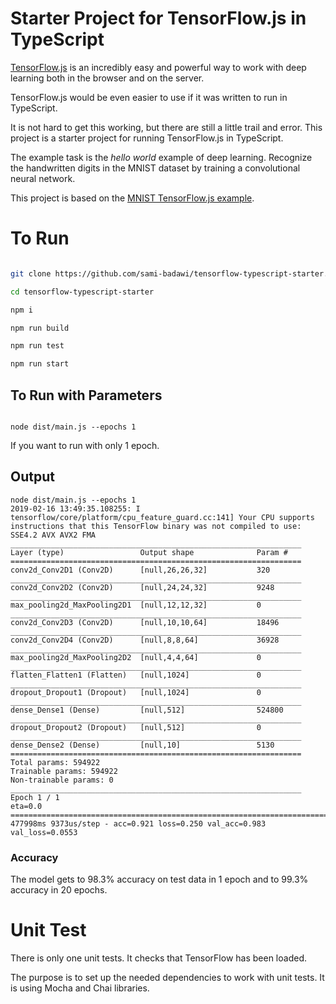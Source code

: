 # Starter Project for TensorFlow.js in TypeScript #

[TensorFlow.js](https://js.tensorflow.org/) is an incredibly easy and powerful way to work with deep learning both in the browser and on the server.

TensorFlow.js would be even easier to use if it was written to run in TypeScript.

It is not hard to get this working, but there are still a little trail and error. This project is a starter project for running TensorFlow.js in TypeScript.

The example task is the *hello world* example of deep learning. Recognize the handwritten digits in the MNIST dataset by training a convolutional neural network.

This project is based on the [MNIST TensorFlow.js example](https://github.com/tensorflow/tfjs-examples/tree/master/mnist-node).



# To Run #

``` bash

git clone https://github.com/sami-badawi/tensorflow-typescript-starter.git

cd tensorflow-typescript-starter

npm i

npm run build

npm run test

npm run start

```


## To Run with Parameters ##

``` base

node dist/main.js --epochs 1

```

If you want to run with only 1 epoch.



## Output ##

```
node dist/main.js --epochs 1
2019-02-16 13:49:35.108255: I tensorflow/core/platform/cpu_feature_guard.cc:141] Your CPU supports instructions that this TensorFlow binary was not compiled to use: SSE4.2 AVX AVX2 FMA
_________________________________________________________________
Layer (type)                 Output shape              Param #   
=================================================================
conv2d_Conv2D1 (Conv2D)      [null,26,26,32]           320       
_________________________________________________________________
conv2d_Conv2D2 (Conv2D)      [null,24,24,32]           9248      
_________________________________________________________________
max_pooling2d_MaxPooling2D1  [null,12,12,32]           0         
_________________________________________________________________
conv2d_Conv2D3 (Conv2D)      [null,10,10,64]           18496     
_________________________________________________________________
conv2d_Conv2D4 (Conv2D)      [null,8,8,64]             36928     
_________________________________________________________________
max_pooling2d_MaxPooling2D2  [null,4,4,64]             0         
_________________________________________________________________
flatten_Flatten1 (Flatten)   [null,1024]               0         
_________________________________________________________________
dropout_Dropout1 (Dropout)   [null,1024]               0         
_________________________________________________________________
dense_Dense1 (Dense)         [null,512]                524800    
_________________________________________________________________
dropout_Dropout2 (Dropout)   [null,512]                0         
_________________________________________________________________
dense_Dense2 (Dense)         [null,10]                 5130      
=================================================================
Total params: 594922
Trainable params: 594922
Non-trainable params: 0
_________________________________________________________________
Epoch 1 / 1
eta=0.0 =====================================================================================================================================> 
477998ms 9373us/step - acc=0.921 loss=0.250 val_acc=0.983 val_loss=0.0553 
```

### Accuracy ###

The model gets to 98.3% accuracy on test data in 1 epoch and to 99.3% accuracy in 20 epochs.


# Unit Test #

There is only one unit tests. It checks that TensorFlow has been loaded. 

The purpose is to set up the needed dependencies to work with unit tests.
It is using Mocha and Chai libraries.
